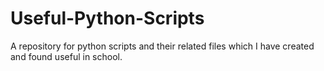 # Useful-Python-Scripts
A repository for python scripts and their related files which I have created and found useful in school.
